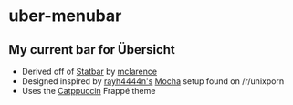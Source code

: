 # uber-menubar

## My current bar for Übersicht

- Derived off of [Statbar](https://github.com/mclarence/StatBar) by [mclarence](https://github.com/mclarence)
- Designed inspired by [rayh4444n's](https://www.reddit.com/user/rayh4444n) [Mocha](https://www.reddit.com/r/unixporn/comments/zos11o/hyprland_mocha/) setup found on /r/unixporn
- Uses the [Catppuccin](https://github.com/catppuccin/catppuccin) Frappé theme
